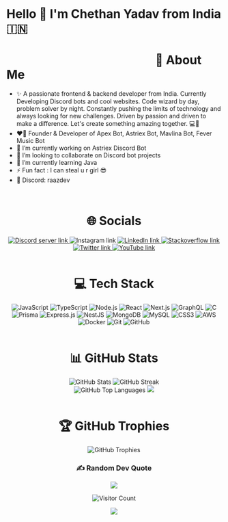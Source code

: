 # Hello 👋 I'm Chethan Yadav from India 🇮🇳
# ⠀⠀⠀⠀⠀⠀⠀⠀⠀⠀⠀⠀⠀⠀⠀⠀⠀💫 About Me
- ✨ A passionate frontend & backend developer from India. Currently Developing Discord bots and cool websites. Code wizard by day, problem solver by night. Constantly pushing the limits of technology and always looking for new challenges. Driven by passion and driven to make a difference. Let's create something amazing together. 💻🚀
- ❤️‍🔥 Founder & Developer of Apex Bot, Astriex Bot, Mavlina Bot, Fever Music Bot
- 🔭 I’m currently working on Astriex Discord Bot
- 👯 I’m looking to collaborate on Discord bot projects
- 🌱 I’m currently learning Java
- ⚡ Fun fact : I can steal u r girl 😎 
- 🐔 Discord: raazdev

<br/>
<h1 align="center">🌐 Socials</h1>

<div align="center">
    <a href="htttps://discord.gg/YVn6nUycHU" target="_blank">
        <img src="https://img.shields.io/badge/Discord-%237289DA.svg?logo=discord&logoColor=white" alt="Discord server link">
    </a>
    <a> 
        <img src="https://img.shields.io/badge/Instagram-%23E4405F.svg?logo=Instagram&logoColor=white" alt="Instagram link">
    </a>
    <a href="https://linkedin.com/in/chethan-yadav" target="_blank">
        <img src="https://img.shields.io/badge/LinkedIn-%230077B5.svg?logo=linkedin&logoColor=white" alt="LinkedIn link">
    </a>
    <a href="https://stackoverflow.com/users/18890241" target="_blank">
        <img src="https://img.shields.io/badge/-Stackoverflow-FE7A16?logo=stack-overflow&logoColor=white" alt="Stackoverflow link">
    </a>
    <a href="https://twitter.com/chethanyadav456" target="_blank">
        <img src="https://img.shields.io/badge/Twitter-%231DA1F2.svg?logo=Twitter&logoColor=white" alt="Twitter link">
    </a>
    <a href="https://youtube.com/c/UCcPqBRJ_8Zqa8x6qRreXBgw" target="_blank">
        <img src="https://img.shields.io/badge/YouTube-%23FF0000.svg?logo=YouTube&logoColor=white" alt="YouTube link">
    </a>
</div>
<br/>

<h1 align="center">💻 Tech Stack</h1>
<div align="center">
    <img src="https://img.shields.io/badge/-JavaScript-black?style=flat-square&logo=javascript" alt="JavaScript">
    <img src="https://img.shields.io/badge/-TypeScript-007ACC?style=flat-square&logo=typescript" alt="TypeScript">
    <img src="https://img.shields.io/badge/-Nodejs-black?style=flat-square&logo=Node.js" alt="Node.js">
    <img src="https://img.shields.io/badge/-React-black?style=flat-square&logo=react" alt="React">
    <img src="https://img.shields.io/badge/-Next.js-black?style=flat-square&logo=next.js" alt="Next.js">
    <img src="https://img.shields.io/badge/-GraphQL-E10098?style=flat-square&logo=graphql" alt="GraphQL">
    <img src="https://img.shields.io/badge/C-311C87?style=flat-square&logo=C" alt="C">
    <img src="https://img.shields.io/badge/-Prisma-2D3748?style=flat-square&logo=prisma" alt="Prisma">
    <img src="https://img.shields.io/badge/-Express.js-787878?style=flat-square&logo=express" alt="Express.js">
    <img src="https://img.shields.io/badge/-html5-black?style=flat-square&logo=html5" alt="NestJS">
    <img src="https://img.shields.io/badge/-MongoDB-black?style=flat-square&logo=mongodb" alt="MongoDB">
    <img src="https://img.shields.io/badge/-MySQL-black?style=flat-square&logo=mysql" alt="MySQL">
    <img src="https://img.shields.io/badge/-CSS3-blue?style=flat-square&logo=css3" alt="CSS3">
    <img src="https://img.shields.io/badge/-aws-black?style=flat-square&logo=amazon" alt="AWS">
    <img src="https://img.shields.io/badge/-Docker-black?style=flat-square&logo=docker" alt="Docker">
    <img src="https://img.shields.io/badge/-Git-black?style=flat-square&logo=git" alt="Git">
    <img src="https://img.shields.io/badge/-GitHub-181717?style=flat-square&logo=github" alt="GitHub">
    </div>
    <br/>

<h1 align="center">📊 GitHub Stats</h1>
<div align="center">
    <img src="https://github.chethanyadav.xyz/api/?username=chethanyadav456&theme=merko&hide_border=false&include_all_commits=true&count_private=true&rank_icon=github&show_icons=true&show=reviews,discussions_started,discussions_answered,prs_merged,prs_merged_percentage" alt="GitHub Stats">
    <img src="https://github-readme-streak-stats.herokuapp.com/?user=chethanyadav456&theme=merko&hide_border=false" alt="GitHub Streak"> <br>
    <img src="https://github.chethanyadav.xyz/api/top-langs/?username=chethanyadav456&theme=merko&hide_border=false&include_all_commits=true&count_private=true&layout=compact" alt="GitHub Top Languages">
    <img src="https://github.chethanyadav.xyz/api/wakatime?username=chethanyadav456&theme=merko&layot=compact">
</div>
<br/>

<h1 align="center">🏆 GitHub Trophies</h1>

<div align="center">
    <img src="https://github-profile-trophy.vercel.app/?username=chethanyadav456&theme=juicyfresh&no-bg=true&no-frame=true&column=7" alt="GitHub Trophies">

### ✍️ Random Dev Quote
![](https://quotes-github-readme.vercel.app/api?type=horizontal&theme=merko)

![Visitor Count](https://profile-counter.glitch.me/chethanyadav456/count.svg)

<img src="https://github.com/chethanyadav456/chethanyadav456/assets/46392684/56bc1e91-4b24-4ed9-ba3e-77f08f1af9d8">
